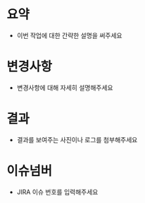 # 요약
- 이번 작업에 대한 간략한 설명을 써주세요

# 변경사항
- 변경사항에 대해 자세히 설명해주세요

# 결과
- 결과를 보여주는 사진이나 로그를 첨부해주세요

# 이슈넘버
- JIRA 이슈 번호를 입력해주세요
